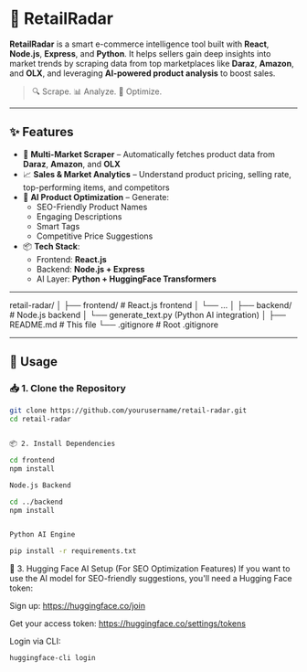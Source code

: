 # 🚀 RetailRadar

**RetailRadar** is a smart e-commerce intelligence tool built with **React**, **Node.js**, **Express**, and **Python**. It helps sellers gain deep insights into market trends by scraping data from top marketplaces like **Daraz**, **Amazon**, and **OLX**, and leveraging **AI-powered product analysis** to boost sales.

> 🔍 Scrape. 📊 Analyze. 🤖 Optimize.

---

## ✨ Features

- 🛒 **Multi-Market Scraper** – Automatically fetches product data from **Daraz**, **Amazon**, and **OLX**
- 📈 **Sales & Market Analytics** – Understand product pricing, selling rate, top-performing items, and competitors
- 🤖 **AI Product Optimization** – Generate:
  - SEO-Friendly Product Names
  - Engaging Descriptions
  - Smart Tags
  - Competitive Price Suggestions
- 📦 **Tech Stack**:
  - Frontend: **React.js**
  - Backend: **Node.js + Express**
  - AI Layer: **Python + HuggingFace Transformers**

---

retail-radar/ │ ├── frontend/ # React.js frontend │ └── ...
│ ├── backend/ # Node.js backend │ └── generate_text.py (Python AI integration) │ ├── README.md # This file └── .gitignore # Root .gitignore


---

## 🚀 Usage

### 📥 1. Clone the Repository

```bash
git clone https://github.com/yourusername/retail-radar.git
cd retail-radar


📦 2. Install Dependencies

cd frontend
npm install

Node.js Backend

cd ../backend
npm install


Python AI Engine

pip install -r requirements.txt


```

🔑 3. Hugging Face AI Setup (For SEO Optimization Features)
If you want to use the AI model for SEO-friendly suggestions, you'll need a Hugging Face token:

Sign up: https://huggingface.co/join

Get your access token: https://huggingface.co/settings/tokens

Login via CLI:

```bash
huggingface-cli login
```


